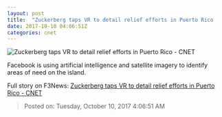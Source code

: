 ```yaml
---
layout: post
title:  "Zuckerberg taps VR to detail relief efforts in Puerto Rico     - CNET"
date: 2017-10-10 04:06:51Z
categories: cnet
---
```


![Zuckerberg taps VR to detail relief efforts in Puerto Rico     - CNET](https://cnet3.cbsistatic.com/img/7-rGxv9KhiZnnUZ8iovhpwvTUTU=/670x503/2017/10/10/a90d7605-90cd-4193-b87b-1371f23ef104/vr-mark-zuckerberg.jpg)

Facebook is using artificial intelligence and satellite imagery to identify areas of need on the island.


Full story on F3News: [Zuckerberg taps VR to detail relief efforts in Puerto Rico     - CNET](http://www.f3nws.com/n/JDteFJ)

> Posted on: Tuesday, October 10, 2017 4:06:51 AM
